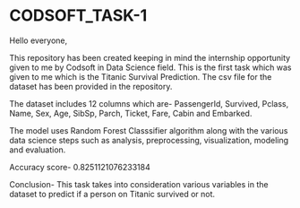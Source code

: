 # CODSOFT_TASK-1
Hello everyone,



This repository has been created keeping in mind the internship opportunity given to me by Codsoft in Data Science field. This is the first task which was given to me which is the Titanic Survival Prediction. The csv file for the dataset has been provided in the repository. 



The dataset includes 12 columns which are- PassengerId, Survived, Pclass, Name, Sex, Age, SibSp, Parch, Ticket, Fare, Cabin and Embarked.



The model uses Random Forest Classsifier algorithm along with the various data science steps such as analysis, preprocessing, visualization, modeling and evaluation.



Accuracy score- 0.8251121076233184



Conclusion- This task takes into consideration various variables in the dataset to predict if a person on Titanic survived or not.
